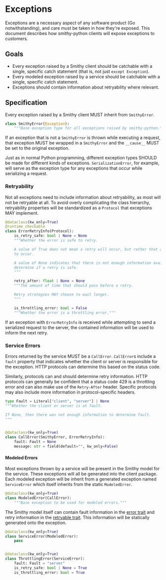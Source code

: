 # Exceptions

Exceptions are a necessary aspect of any software product (Go notwithstanding),
and care must be taken in how they're exposed. This document describes how
smithy-python clients will expose exceptions to customers.

## Goals

* Every exception raised by a Smithy client should be catchable with a single,
  specific catch statement (that is, not just `except Exception`).
* Every modeled exception raised by a service should be catchable with a single,
  specific catch statement.
* Exceptions should contain information about retryability where relevant.

## Specification

Every exception raised by a Smithy client MUST inherit from `SmithyError`.

```python
class SmithyError(Exception):
    """Base exception type for all exceptions raised by smithy-python."""
```

If an exception that is not a `SmithyError` is thrown while executing a request,
that exception MUST be wrapped in a `SmithyError` and the `__cause__` MUST be
set to the original exception.

Just as in normal Python programming, different exception types SHOULD be made
for different kinds of exceptions. `SerializationError`, for example, will serve
as the exception type for any exceptions that occur while serializing a request.

### Retryability

Not all exceptions need to include information about retryability, as most will
not be retryable at all. To avoid overly complicating the class hierarchy,
retryability properties will be standardized as a `Protocol` that exceptions MAY
implement.

```python
@dataclass(kw_only=True)
@runtime_checkable
class ErrorRetryInfo(Protocol):
    is_retry_safe: bool | None = None
    """Whether the error is safe to retry.

    A value of True does not mean a retry will occur, but rather that a retry is allowed
    to occur.

    A value of None indicates that there is not enough information available to
    determine if a retry is safe.
    """

    retry_after: float | None = None
    """The amount of time that should pass before a retry.

    Retry strategies MAY choose to wait longer.
    """

    is_throttling_error: bool = False
    """Whether the error is a throttling error."""
```

If an exception with `ErrorRetryInfo` is received while attempting to send a
serialized request to the server, the contained information will be used to
inform the next retry.

### Service Errors

Errors returned by the service MUST be a `CallError`. `CallError`s include a
`fault` property that indicates whether the client or server is responsible for
the exception. HTTP protocols can determine this based on the status code.

Similarly, protocols can and should determine retry information. HTTP protocols
can generally be confident that a status code 429 is a throttling error and can
also make use of the `Retry-After` header. Specific protocols may also include
more information in protocol-specific headers.

```python
type Fault = Literal["client", "server"] | None
"""Whether the client or server is at fault.

If None, then there was not enough information to determine fault.
"""


@dataclass(kw_only=True)
class CallError(SmithyError, ErrorRetryInfo):
    fault: Fault = None
    message: str = field(default="", kw_only=False)
```

#### Modeled Errors

Most exceptions thrown by a service will be present in the Smithy model for the
service. These exceptions will all be generated into the client package. Each
modeled exception will be inherit from a generated exception named
`ServiceError` which itself inherits from the static `ModeledError`.

```python
@dataclass(kw_only=True)
class ModeledError(CallError):
    """Base exception to be used for modeled errors."""
```

The Smithy model itself can contain fault information in the
[error trait](https://smithy.io/2.0/spec/type-refinement-traits.html#smithy-api-error-trait)
and retry information in the
[retryable trait](https://smithy.io/2.0/spec/behavior-traits.html#retryable-trait).
This information will be statically generated onto the exception.

```python
@dataclass(kw_only=True)
class ServiceError(ModeledError):
    pass


@dataclass(kw_only=True)
class ThrottlingError(ServiceError):
    fault: Fault = "server"
    is_retry_safe: bool | None = True
    is_throttling_error: bool = True
```
